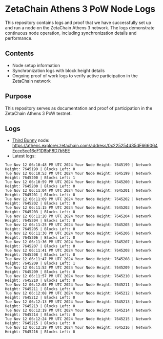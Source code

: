 # ZetaChain Athens 3 PoW Node Logs
This repository contains logs and proof that we have successfully set up and run a node on the ZetaChain Athens 3 network. The logs demonstrate continuous node operation, including synchronization details and performance.

## Contents
- Node setup information
- Synchronization logs with block height details
- Ongoing proof of work logs to verify active participation in the ZetaChain network

## Purpose
This repository serves as documentation and proof of participation in the ZetaChain Athens 3 PoW testnet.

## Logs

- [Third Bunny](https://thirdbunny.xyz/) node: https://athens.explorer.zetachain.com/address/0x225254d35dE666064Eccc5ce16eF1D8bF8D7b5EE
- Latest logs:
```
Tue Nov 12 06:10:48 PM UTC 2024 Your Node Height: 7645199 | Network Height: 7645199 | Blocks Left: 0
Tue Nov 12 06:10:53 PM UTC 2024 Your Node Height: 7645199 | Network Height: 7645200 | Blocks Left: 1
Tue Nov 12 06:10:59 PM UTC 2024 Your Node Height: 7645200 | Network Height: 7645200 | Blocks Left: 0
Tue Nov 12 06:11:04 PM UTC 2024 Your Node Height: 7645201 | Network Height: 7645201 | Blocks Left: 0
Tue Nov 12 06:11:09 PM UTC 2024 Your Node Height: 7645202 | Network Height: 7645202 | Blocks Left: 0
Tue Nov 12 06:11:15 PM UTC 2024 Your Node Height: 7645203 | Network Height: 7645203 | Blocks Left: 0
Tue Nov 12 06:11:20 PM UTC 2024 Your Node Height: 7645204 | Network Height: 7645204 | Blocks Left: 0
Tue Nov 12 06:11:25 PM UTC 2024 Your Node Height: 7645205 | Network Height: 7645205 | Blocks Left: 0
Tue Nov 12 06:11:30 PM UTC 2024 Your Node Height: 7645206 | Network Height: 7645206 | Blocks Left: 0
Tue Nov 12 06:11:36 PM UTC 2024 Your Node Height: 7645207 | Network Height: 7645207 | Blocks Left: 0
Tue Nov 12 06:11:41 PM UTC 2024 Your Node Height: 7645208 | Network Height: 7645208 | Blocks Left: 0
Tue Nov 12 06:11:47 PM UTC 2024 Your Node Height: 7645208 | Network Height: 7645209 | Blocks Left: 1
Tue Nov 12 06:11:52 PM UTC 2024 Your Node Height: 7645209 | Network Height: 7645209 | Blocks Left: 0
Tue Nov 12 06:11:57 PM UTC 2024 Your Node Height: 7645210 | Network Height: 7645210 | Blocks Left: 0
Tue Nov 12 06:12:03 PM UTC 2024 Your Node Height: 7645211 | Network Height: 7645211 | Blocks Left: 0
Tue Nov 12 06:12:08 PM UTC 2024 Your Node Height: 7645212 | Network Height: 7645212 | Blocks Left: 0
Tue Nov 12 06:12:13 PM UTC 2024 Your Node Height: 7645213 | Network Height: 7645213 | Blocks Left: 0
Tue Nov 12 06:12:19 PM UTC 2024 Your Node Height: 7645214 | Network Height: 7645214 | Blocks Left: 0
Tue Nov 12 06:12:24 PM UTC 2024 Your Node Height: 7645215 | Network Height: 7645215 | Blocks Left: 0
Tue Nov 12 06:12:29 PM UTC 2024 Your Node Height: 7645216 | Network Height: 7645216 | Blocks Left: 0
```
